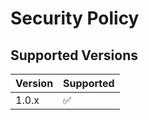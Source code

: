 # Security Policy

## Supported Versions


| Version | Supported          |
| ------- | ------------------ |
| 1.0.x   | :white_check_mark: |

